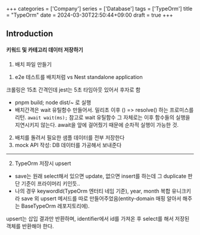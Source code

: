 +++
categories = ['Company']
series = ['Database']
tags = ['TypeOrm']
title = "TypeOrm"
date = 2024-03-30T22:50:44+09:00
draft = true
+++
## Introduction

#### 키워드 및 카테고리 데이터 저장하기
1. 배치 파일 만들기
1) e2e 테스트를 배치처럼 vs Nest standalone application

크롤링은 15초 간격인데 jest는 5초 타임아웃 있어서 후자로 함
-  pnpm build; node dist/~ 로 실행
- 배치간격은 wait 유틸함수 만들어서. 밀리초 이후 () => resolve() 하는 프로미스를 리턴. `await wait(ms);`
참고로 wait 유틸함수 그 자체로는 이후 함수들의 실행을 지연시키지 않는다.
await을 앞에 걸어줬기 때문에 순차적 실행이 가능한 것.
2) 배치를 돌려서 필요한 샘플 데이터를 전부 저장한다
3) mock API 작성: DB 데이터를 가공해서 보내준다

---
2. TypeOrm 저장시 upsert
- save는 원래 select해서 있으면 update, 없으면 insert를 하는데
그 duplicate 판단 기준이 프라이머리 키인듯..
- 나의 경우 keywordId(TypeOrm 엔터티 네임 기준), year, month 복합 유니크키라 
save 외 upsert 메서드를 따로 만들어주었음(entity-domain 매핑 알아서 해주는 BaseTypeOrm 레포지토리에). 

upsert는 삽입 결과만 반환하며, identifier에서 id를 가져온 후 select를 해서 저장된 객체를 반환해야 한다.

